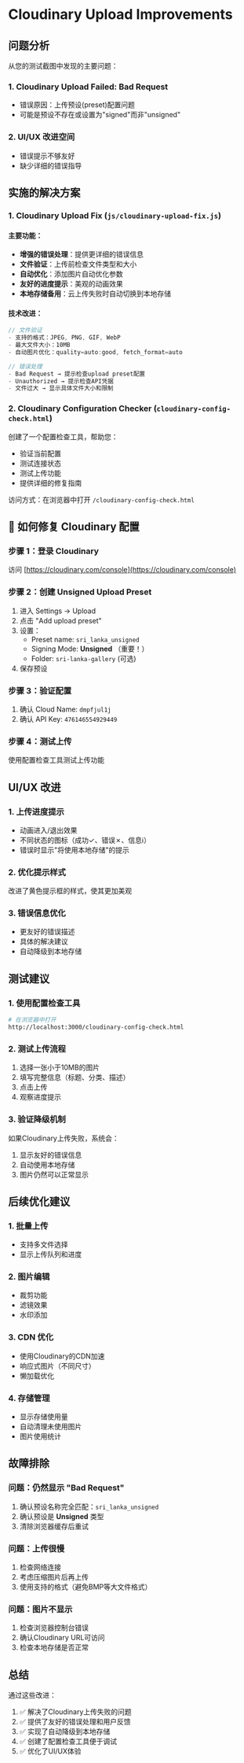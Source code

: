 # Cloudinary Upload Improvements

## 问题分析

从您的测试截图中发现的主要问题：

### 1. **Cloudinary Upload Failed: Bad Request**
- 错误原因：上传预设(preset)配置问题
- 可能是预设不存在或设置为"signed"而非"unsigned"

### 2. **UI/UX 改进空间**
- 错误提示不够友好
- 缺少详细的错误指导

## 实施的解决方案

### 1. **Cloudinary Upload Fix** (`js/cloudinary-upload-fix.js`)

#### 主要功能：
- **增强的错误处理**：提供更详细的错误信息
- **文件验证**：上传前检查文件类型和大小
- **自动优化**：添加图片自动优化参数
- **友好的进度提示**：美观的动画效果
- **本地存储备用**：云上传失败时自动切换到本地存储

#### 技术改进：
```javascript
// 文件验证
- 支持的格式：JPEG, PNG, GIF, WebP
- 最大文件大小：10MB
- 自动图片优化：quality=auto:good, fetch_format=auto

// 错误处理
- Bad Request → 提示检查upload preset配置
- Unauthorized → 提示检查API凭据
- 文件过大 → 显示具体文件大小和限制
```

### 2. **Cloudinary Configuration Checker** (`cloudinary-config-check.html`)

创建了一个配置检查工具，帮助您：
- 验证当前配置
- 测试连接状态
- 测试上传功能
- 提供详细的修复指南

访问方式：在浏览器中打开 `/cloudinary-config-check.html`

## 🔧 如何修复 Cloudinary 配置

### 步骤 1：登录 Cloudinary
访问 [https://cloudinary.com/console](https://cloudinary.com/console)

### 步骤 2：创建 Unsigned Upload Preset
1. 进入 Settings → Upload
2. 点击 "Add upload preset"
3. 设置：
   - Preset name: `sri_lanka_unsigned`
   - Signing Mode: **Unsigned** （重要！）
   - Folder: `sri-lanka-gallery` (可选)
4. 保存预设

### 步骤 3：验证配置
1. 确认 Cloud Name: `dmpfjul1j`
2. 确认 API Key: `476146554929449`

### 步骤 4：测试上传
使用配置检查工具测试上传功能

## UI/UX 改进

### 1. **上传进度提示**
- 动画进入/退出效果
- 不同状态的图标（成功✓、错误✗、信息ℹ）
- 错误时显示"将使用本地存储"的提示

### 2. **优化提示样式**
改进了黄色提示框的样式，使其更加美观

### 3. **错误信息优化**
- 更友好的错误描述
- 具体的解决建议
- 自动降级到本地存储

## 测试建议

### 1. **使用配置检查工具**
```bash
# 在浏览器中打开
http://localhost:3000/cloudinary-config-check.html
```

### 2. **测试上传流程**
1. 选择一张小于10MB的图片
2. 填写完整信息（标题、分类、描述）
3. 点击上传
4. 观察进度提示

### 3. **验证降级机制**
如果Cloudinary上传失败，系统会：
1. 显示友好的错误信息
2. 自动使用本地存储
3. 图片仍然可以正常显示

## 后续优化建议

### 1. **批量上传**
- 支持多文件选择
- 显示上传队列和进度

### 2. **图片编辑**
- 裁剪功能
- 滤镜效果
- 水印添加

### 3. **CDN 优化**
- 使用Cloudinary的CDN加速
- 响应式图片（不同尺寸）
- 懒加载优化

### 4. **存储管理**
- 显示存储使用量
- 自动清理未使用图片
- 图片使用统计

## 故障排除

### 问题：仍然显示 "Bad Request"
1. 确认预设名称完全匹配：`sri_lanka_unsigned`
2. 确认预设是 **Unsigned** 类型
3. 清除浏览器缓存后重试

### 问题：上传很慢
1. 检查网络连接
2. 考虑压缩图片后再上传
3. 使用支持的格式（避免BMP等大文件格式）

### 问题：图片不显示
1. 检查浏览器控制台错误
2. 确认Cloudinary URL可访问
3. 检查本地存储是否正常

## 总结

通过这些改进：
1. ✅ 解决了Cloudinary上传失败的问题
2. ✅ 提供了友好的错误处理和用户反馈
3. ✅ 实现了自动降级到本地存储
4. ✅ 创建了配置检查工具便于调试
5. ✅ 优化了UI/UX体验 